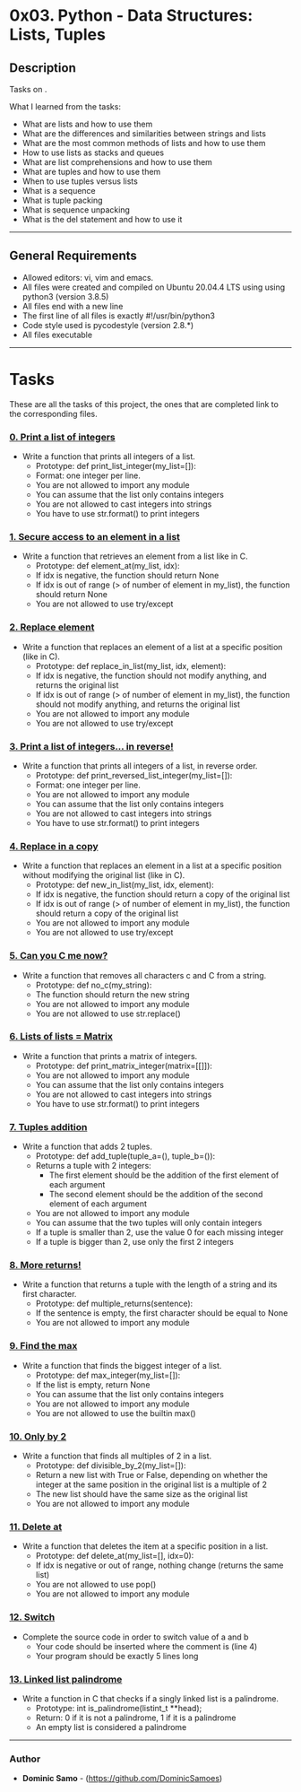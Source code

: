 # 0x03. Python - Data Structures: Lists, Tuples

## Description

Tasks on .

What I learned from the tasks:

* What are lists and how to use them
* What are the differences and similarities between strings and lists
* What are the most common methods of lists and how to use them
* How to use lists as stacks and queues
* What are list comprehensions and how to use them
* What are tuples and how to use them
* When to use tuples versus lists
* What is a sequence
* What is tuple packing
* What is sequence unpacking
* What is the del statement and how to use it

---

## General Requirements
* Allowed editors: vi, vim and emacs.
* All files were created and compiled on Ubuntu 20.04.4 LTS using using python3 (version 3.8.5)
* All files end with a new line
* The first line of all files is exactly #!/usr/bin/python3
* Code style used is pycodestyle (version 2.8.*)
* All files executable

---

# Tasks

These are all the tasks of this project, the ones that are completed link to the corresponding files.

### [0. Print a list of integers](./0-print_list_integer.py)
* Write a function that prints all integers of a list.
  	- Prototype: def print_list_integer(my_list=[]):
	- Format: one integer per line. 
	- You are not allowed to import any module
	- You can assume that the list only contains integers
	- You are not allowed to cast integers into strings
	- You have to use str.format() to print integers


### [1. Secure access to an element in a list](./1-element_at.py)
* Write a function that retrieves an element from a list like in C.
	- Prototype: def element_at(my_list, idx):
	- If idx is negative, the function should return None
	- If idx is out of range (> of number of element in my_list), the function should return None
	- You are not allowed to use try/except

### [2. Replace element](./2-replace_in_list.py)
* Write a function that replaces an element of a list at a specific position (like in C).
	- Prototype: def replace_in_list(my_list, idx, element):
	- If idx is negative, the function should not modify anything, and returns the original list
	- If idx is out of range (> of number of element in my_list), the function should not modify anything, and returns the original list
	- You are not allowed to import any module
	- You are not allowed to use try/except

### [3. Print a list of integers... in reverse!](./3-print_reversed_list_integer.py)
* Write a function that prints all integers of a list, in reverse order.
	- Prototype: def print_reversed_list_integer(my_list=[]):
	- Format: one integer per line. 
	- You are not allowed to import any module
	- You can assume that the list only contains integers
	- You are not allowed to cast integers into strings
	- You have to use str.format() to print integers 

### [4. Replace in a copy](./4-new_in_list.py)
* Write a function that replaces an element in a list at a specific position without modifying the original list (like in C).
	- Prototype: def new_in_list(my_list, idx, element):
	- If idx is negative, the function should return a copy of the original list
	- If idx is out of range (> of number of element in my_list), the function should return a copy of the original list
	- You are not allowed to import any module
	- You are not allowed to use try/except

### [5. Can you C me now?](./5-no_c.py)
* Write a function that removes all characters c and C from a string.
	- Prototype: def no_c(my_string):
	- The function should return the new string
	- You are not allowed to import any module
	- You are not allowed to use str.replace()

### [6. Lists of lists = Matrix](./6-print_matrix_integer.py)
* Write a function that prints a matrix of integers.
	- Prototype: def print_matrix_integer(matrix=[[]]):
	- You are not allowed to import any module
	- You can assume that the list only contains integers
	- You are not allowed to cast integers into strings
	- You have to use str.format() to print integers

### [7. Tuples addition](./7-add_tuple.py)
* Write a function that adds 2 tuples.
	- Prototype: def add_tuple(tuple_a=(), tuple_b=()):
	- Returns a tuple with 2 integers:
		+ The first element should be the addition of the first element of each argument
		+ The second element should be the addition of the second element of each argument
	- You are not allowed to import any module
	- You can assume that the two tuples will only contain integers
	- If a tuple is smaller than 2, use the value 0 for each missing integer
	- If a tuple is bigger than 2, use only the first 2 integers

### [8. More returns!](./8-multiple_returns.py)
* Write a function that returns a tuple with the length of a string and its first character.
	- Prototype: def multiple_returns(sentence):
	- If the sentence is empty, the first character should be equal to None
	- You are not allowed to import any module

### [9. Find the max](./9-max_integer.py)
* Write a function that finds the biggest integer of a list.
	- Prototype: def max_integer(my_list=[]):
	- If the list is empty, return None
	- You can assume that the list only contains integers
	- You are not allowed to import any module
	- You are not allowed to use the builtin max()

### [10. Only by 2](./10-divisible_by_2.py)
* Write a function that finds all multiples of 2 in a list.
	- Prototype: def divisible_by_2(my_list=[]):
	- Return a new list with True or False, depending on whether the integer at the same position in the original list is a multiple of 2
	- The new list should have the same size as the original list
	- You are not allowed to import any module

### [11. Delete at](./11-delete_at.py)
* Write a function that deletes the item at a specific position in a list.
	- Prototype: def delete_at(my_list=[], idx=0):
	- If idx is negative or out of range, nothing change (returns the same list)
	- You are not allowed to use pop()
	- You are not allowed to import any module

### [12. Switch](./12-switch.py)
* Complete the source code in order to switch value of a and b
	- Your code should be inserted where the comment is (line 4)
	- Your program should be exactly 5 lines long

### [13. Linked list palindrome](./13-is_palindrome.c)
* Write a function in C that checks if a singly linked list is a palindrome.
	- Prototype: int is_palindrome(listint_t **head);
	- Return: 0 if it is not a palindrome, 1 if it is a palindrome
	- An empty list is considered a palindrome



---

### Author
* **Dominic Samo** - (https://github.com/DominicSamoes)
